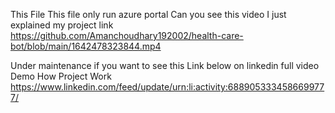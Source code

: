 This File This file only run azure portal  Can you see this video  I just explained my project 
link https://github.com/Amanchoudhary192002/health-care-bot/blob/main/1642478323844.mp4

Under maintenance if you want to see this Link below on linkedin full video Demo How Project Work 
https://www.linkedin.com/feed/update/urn:li:activity:6889053334586699777/


